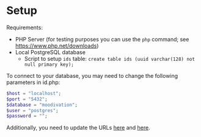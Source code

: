# Setup

Requirements:
- PHP Server (for testing purposes you can use the `php` command; see https://www.php.net/downloads)
- Local PostgreSQL database
  - Script to setup `ids` table: ```create table ids (uuid varchar(128) not null primary key);```

To connect to your database, you may need to change the following parameters in id.php:

```PHP
$host = "localhost";
$port = "5432";
$database = "moodivation";
$user = "postgres";
$password = "";
```

Additionally, you need to update the URLs [here](../../Moodivation/app/src/main/java/de/b08/moodivation/utils/ExportUtils.java#L58) and [here](../../Moodivation/app/src/main/java/de/b08/moodivation/utils/ExportUtils.java#L88).

